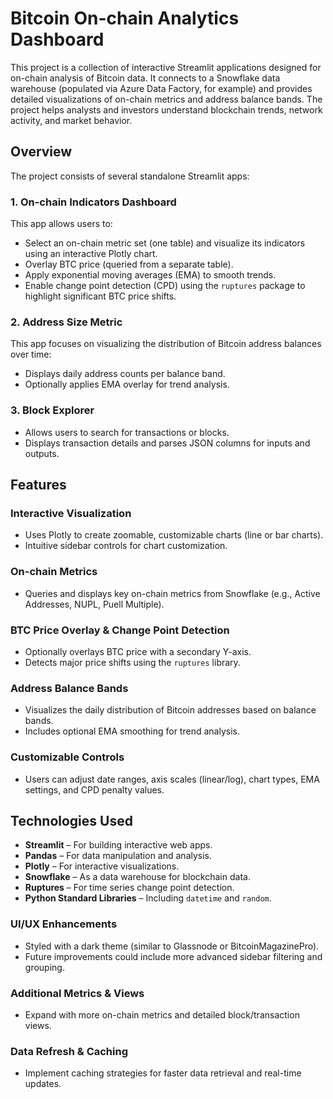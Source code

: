 # Bitcoin On-chain Analytics Dashboard

This project is a collection of interactive Streamlit applications designed for on-chain analysis of Bitcoin data. It connects to a Snowflake data warehouse (populated via Azure Data Factory, for example) and provides detailed visualizations of on-chain metrics and address balance bands. The project helps analysts and investors understand blockchain trends, network activity, and market behavior.

## Overview

The project consists of several standalone Streamlit apps:

### 1. On-chain Indicators Dashboard
This app allows users to:
- Select an on-chain metric set (one table) and visualize its indicators using an interactive Plotly chart.
- Overlay BTC price (queried from a separate table).
- Apply exponential moving averages (EMA) to smooth trends.
- Enable change point detection (CPD) using the `ruptures` package to highlight significant BTC price shifts.

### 2. Address Size Metric
This app focuses on visualizing the distribution of Bitcoin address balances over time:
- Displays daily address counts per balance band.
- Optionally applies EMA overlay for trend analysis.

### 3. Block Explorer
- Allows users to search for transactions or blocks.
- Displays transaction details and parses JSON columns for inputs and outputs.

## Features

### Interactive Visualization
- Uses Plotly to create zoomable, customizable charts (line or bar charts).
- Intuitive sidebar controls for chart customization.

### On-chain Metrics
- Queries and displays key on-chain metrics from Snowflake (e.g., Active Addresses, NUPL, Puell Multiple).

### BTC Price Overlay & Change Point Detection
- Optionally overlays BTC price with a secondary Y-axis.
- Detects major price shifts using the `ruptures` library.

### Address Balance Bands
- Visualizes the daily distribution of Bitcoin addresses based on balance bands.
- Includes optional EMA smoothing for trend analysis.

### Customizable Controls
- Users can adjust date ranges, axis scales (linear/log), chart types, EMA settings, and CPD penalty values.

## Technologies Used
- **Streamlit** – For building interactive web apps.
- **Pandas** – For data manipulation and analysis.
- **Plotly** – For interactive visualizations.
- **Snowflake** – As a data warehouse for blockchain data.
- **Ruptures** – For time series change point detection.
- **Python Standard Libraries** – Including `datetime` and `random`.


### UI/UX Enhancements
- Styled with a dark theme (similar to Glassnode or BitcoinMagazinePro).
- Future improvements could include more advanced sidebar filtering and grouping.

### Additional Metrics & Views
- Expand with more on-chain metrics and detailed block/transaction views.

### Data Refresh & Caching
- Implement caching strategies for faster data retrieval and real-time updates.


